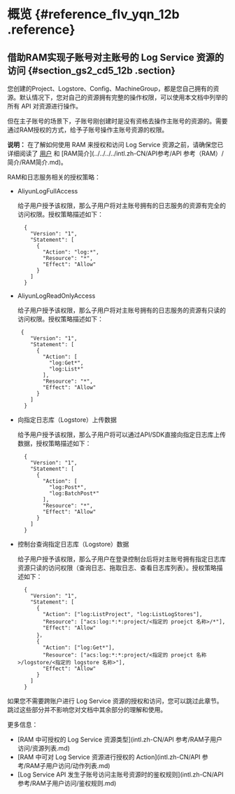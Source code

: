 # 概览 {#reference_flv_yqn_12b .reference}

## 借助RAM实现子账号对主账号的 Log Service 资源的访问 {#section_gs2_cd5_12b .section}

您创建的Project、Logstore、Config、MachineGroup，都是您自己拥有的资源。默认情况下，您对自己的资源拥有完整的操作权限，可以使用本文档中列举的所有 API 对资源进行操作。

但在主子账号的场景下，子账号刚创建时是没有资格去操作主账号的资源的。需要通过RAM授权的方式，给予子账号操作主账号资源的权限。

**说明：** 在了解如何使用 RAM 来授权和访问 Log Service 资源之前，请确保您已详细阅读了 [用户](../../../../intl.zh-CN/用户指南/身份管理/用户.md) 和 [RAM简介](../../../../intl.zh-CN/API参考/API 参考（RAM）/简介/RAM简介.md)。

RAM和日志服务相关的授权策略：

-   AliyunLogFullAccess

    给子用户授予该权限，那么子用户将对主账号拥有的日志服务的资源有完全的访问权限。授权策略描述如下：

    ```
      {
        "Version": "1",
        "Statement": [
          {
            "Action": "log:*",
            "Resource": "*",
            "Effect": "Allow"
          }
        ]
      }
    ```

-   AliyunLogReadOnlyAccess

    给子用户授予该权限，那么子用户将对主账号拥有的日志服务的资源有只读的访问权限。授权策略描述如下：

    ```
     {
        "Version": "1",
        "Statement": [
          {
            "Action": [
              "log:Get*",
              "log:List*"
            ],
            "Resource": "*",
            "Effect": "Allow"
          }
        ]
      }
    ```

-   向指定日志库（Logstore）上传数据

    给予用户授予该权限，那么子用户将可以通过API/SDK直接向指定日志库上传数据，授权策略描述如下：

    ```
      {
        "Version": "1",
        "Statement": [
          {
            "Action": [
              "log:Post*",
              "log:BatchPost*"
            ],
            "Resource": "*",
            "Effect": "Allow"
          }
        ]
      }
    ```

-   控制台查询指定日志库（Logstore）数据

    给子用户授予该权限，那么子用户在登录控制台后将对主账号拥有指定日志库资源只读的访问权限（查询日志、拖取日志、查看日志库列表）。授权策略描述如下：

    ```
      {
        "Version": "1",
        "Statement": [
          {
            "Action": ["log:ListProject", "log:ListLogStores"],
            "Resource": ["acs:log:*:*:project/<指定的 proejct 名称>/*"],
            "Effect": "Allow"
          }，
          {
            "Action": ["log:Get*"],
            "Resource": ["acs:log:*:*:project/<指定的 proejct 名称>/logstore/<指定的 logstore 名称>"],
            "Effect": "Allow"
          }
        ]
      }
    ```


如果您不需要跨账户进行 Log Service 资源的授权和访问，您可以跳过此章节。跳过这些部分并不影响您对文档中其余部分的理解和使用。

更多信息：

-   [RAM 中可授权的 Log Service 资源类型](intl.zh-CN/API 参考/RAM子用户访问/资源列表.md)
-   [RAM 中可对 Log Service 资源进行授权的 Action](intl.zh-CN/API 参考/RAM子用户访问/动作列表.md)
-   [Log Service API 发生子账号访问主账号资源时的鉴权规则](intl.zh-CN/API 参考/RAM子用户访问/鉴权规则.md)

